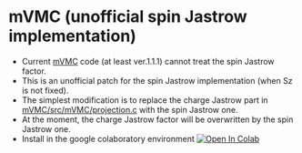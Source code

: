# mVMC (unofficial spin Jastrow implementation)

* Current [mVMC](https://github.com/issp-center-dev/mVMC) code (at least ver.1.1.1) cannot treat the spin Jastrow factor.
* This is an unofficial patch for the spin Jastrow implementation (when Sz is not fixed).
* The simplest modification is to replace the charge Jastrow part in [mVMC/src/mVMC/projection.c](https://github.com/issp-center-dev/mVMC/blob/master/src/mVMC/projection.c) with the spin Jastrow one.
* At the moment, the charge Jastrow factor will be overwritten by the spin Jastrow one.
* Install in the google colaboratory environment [![Open In Colab](https://colab.research.google.com/assets/colab-badge.svg)](https://colab.research.google.com/github/ryuikaneko/mvmc_spin_jastrow/blob/master/mVMC-1.1.1__spin_jastrow_only__sz_nonfixed_only/mvmc_spin_jastrow.ipynb)
